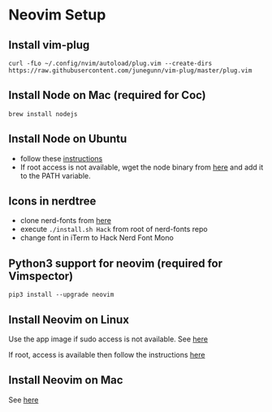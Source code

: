 # Neovim Setup

## Install vim-plug

`curl -fLo ~/.config/nvim/autoload/plug.vim --create-dirs https://raw.githubusercontent.com/junegunn/vim-plug/master/plug.vim`

## Install Node on Mac (required for Coc)
`brew install nodejs`

## Install Node on Ubuntu
- follow these [instructions](https://github.com/nodesource/distributions#installation-instructions)
- If root access is not available, wget the node binary from [here](https://nodejs.org/en/download/)
  and add it to the PATH variable.

## Icons in nerdtree
- clone nerd-fonts from [here](https://github.com/ryanoasis/nerd-fonts)
- execute `./install.sh Hack` from root of nerd-fonts repo
- change font in iTerm to Hack Nerd Font Mono

## Python3 support for neovim (required for Vimspector)
`pip3 install --upgrade neovim`

## Install Neovim on Linux
Use the app image if sudo access is not available.
See [here](https://github.com/neovim/neovim/wiki/Installing-Neovim#appimage-universal-linux-package)

If root, access is available then follow the instructions
[here](https://github.com/neovim/neovim/wiki/Installing-Neovim#appimage-universal-linux-package)

## Install Neovim on Mac
See [here](https://github.com/neovim/neovim/wiki/Installing-Neovim#appimage-universal-linux-package)
